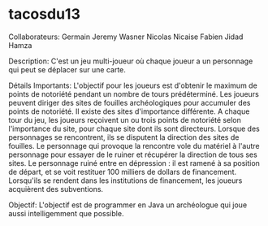 # tacosdu13
Collaborateurs:
Germain 
Jeremy Wasner
Nicolas Nicaise 
Fabien
Jidad Hamza

Description:
C'est un jeu multi-joueur où chaque joueur a un personnage qui peut se déplacer sur une carte. 

Détails Importants:
L'objectif pour les joueurs est d'obtenir le maximum de points de notoriété pendant un nombre de tours prédéterminé. Les joueurs peuvent diriger des sites de fouilles archéologiques pour accumuler des points de notoriété. Il existe des sites d'importance différente. A chaque tour du jeu, les joueurs reçoivent un ou trois points de notoriété selon l'importance du site, pour chaque site dont ils sont directeurs.
Lorsque des personnages se rencontrent, ils se disputent la direction des sites de fouilles. 
Le personnage qui provoque la rencontre vole du matériel à l'autre personnage pour essayer de le ruiner et récupérer la direction de tous ses sites. Le personnage ruiné entre en dépression : il est ramené à sa position de départ, et se voit restituer 100 milliers de dollars de financement. Lorsqu'ils se rendent dans les institutions de financement, les joueurs acquièrent des subventions.

Objectif:
L'objectif est de programmer en Java un archéologue qui joue aussi intelligemment que possible.
